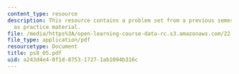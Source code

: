 ```yaml
---
content_type: resource
description: This resource contains a problem set from a previous semester, provided
  as practice material.
file: /media/https%3A/open-learning-course-data-rc.s3.amazonaws.com/22-611j-introduction-to-plasma-physics-i-fall-2006/a243d4e40f1d875317271ab1094b316c_ps8_05.pdf
file_type: application/pdf
resourcetype: Document
title: ps8_05.pdf
uid: a243d4e4-0f1d-8753-1727-1ab1094b316c
---
```

